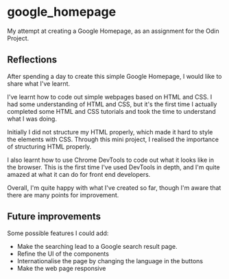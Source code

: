 # google_homepage
My attempt at creating a Google Homepage, as an assignment for the Odin Project.

## Reflections
After spending a day to create this simple Google Homepage, I would like to share what I've learnt. 

I've learnt how to code out simple webpages based on HTML and CSS. I had some understanding of HTML and CSS, but it's the first
time I actually completed some HTML and CSS tutorials and took the time to understand what I was doing.  

Initially I did not structure my HTML properly, which made it hard to style the elements with CSS. 
Through this mini project, I realised the importance of structuring HTML properly. 

I also learnt how to use Chrome DevTools to code out what it looks like in the browser. This is the first time 
I've used DevTools in depth, and I'm quite amazed at what it can do for front end developers. 

Overall, I'm quite happy with what I've created so far, though I'm aware that there are many points for improvement.

## Future improvements
Some possible features I could add:
* Make the searching lead to a Google search result page. 
* Refine the UI of the components
* Internationalise the page by changing the language in the buttons
* Make the web page responsive